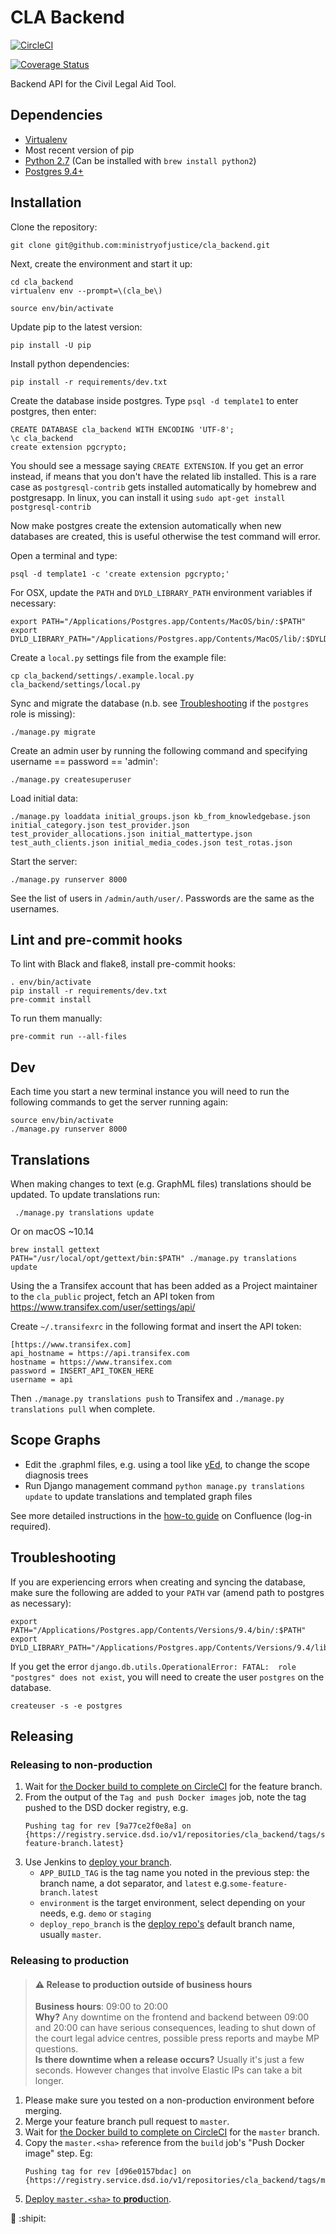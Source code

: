 # CLA Backend


[![CircleCI](https://circleci.com/gh/ministryofjustice/cla_backend/tree/master.svg?style=svg)](https://circleci.com/gh/ministryofjustice/cla_backend/tree/master)

[![Coverage Status](https://coveralls.io/repos/github/ministryofjustice/cla_backend/badge.svg?branch=master)](https://coveralls.io/github/ministryofjustice/cla_backend?branch=master)
    
Backend API for the Civil Legal Aid Tool.

## Dependencies

-  [Virtualenv](http://www.virtualenv.org/en/latest/)
-  Most recent version of pip
-  [Python 2.7](http://www.python.org/) (Can be installed with `brew install python2`)
-  [Postgres 9.4+](http://www.postgresql.org/)

## Installation

Clone the repository:

    git clone git@github.com:ministryofjustice/cla_backend.git

Next, create the environment and start it up:

    cd cla_backend
    virtualenv env --prompt=\(cla_be\)

    source env/bin/activate

Update pip to the latest version:

    pip install -U pip

Install python dependencies:

    pip install -r requirements/dev.txt

Create the database inside postgres. Type `psql -d template1` to enter postgres, then enter:

    CREATE DATABASE cla_backend WITH ENCODING 'UTF-8';
    \c cla_backend
    create extension pgcrypto;

You should see a message saying `CREATE EXTENSION`. If you get an error instead, if means that you don't have the related lib installed. This is a rare case as `postgresql-contrib` gets installed automatically by homebrew and postgresapp. In linux, you can install it using `sudo apt-get install postgresql-contrib`

Now make postgres create the extension automatically when new databases are created,
this is useful otherwise the test command will error.

Open a terminal and type:

    psql -d template1 -c 'create extension pgcrypto;'

For OSX, update the `PATH` and `DYLD_LIBRARY_PATH` environment variables if necessary:

    export PATH="/Applications/Postgres.app/Contents/MacOS/bin/:$PATH"
    export DYLD_LIBRARY_PATH="/Applications/Postgres.app/Contents/MacOS/lib/:$DYLD_LIBRARY_PATH"

Create a `local.py` settings file from the example file:

    cp cla_backend/settings/.example.local.py cla_backend/settings/local.py

Sync and migrate the database (n.b. see [Troubleshooting](#troubleshooting) if the `postgres` role is missing):

    ./manage.py migrate

Create an admin user by running the following command and specifying username == password == 'admin':

    ./manage.py createsuperuser

Load initial data:

    ./manage.py loaddata initial_groups.json kb_from_knowledgebase.json initial_category.json test_provider.json test_provider_allocations.json initial_mattertype.json test_auth_clients.json initial_media_codes.json test_rotas.json

Start the server:

    ./manage.py runserver 8000

See the list of users in `/admin/auth/user/`. Passwords are the same as the usernames.


## Lint and pre-commit hooks

To lint with Black and flake8, install pre-commit hooks:
```
. env/bin/activate
pip install -r requirements/dev.txt
pre-commit install
```

To run them manually:
```
pre-commit run --all-files
```


## Dev

Each time you start a new terminal instance you will need to run the following commands to get the server running again:

    source env/bin/activate
    ./manage.py runserver 8000

## Translations

When making changes to text (e.g. GraphML files) translations should be updated. To update translations run:

     ./manage.py translations update

Or on macOS ~10.14

    brew install gettext
    PATH="/usr/local/opt/gettext/bin:$PATH" ./manage.py translations update

Using the a Transifex account that has been added as a Project maintainer to the `cla_public` project,
fetch an API token from https://www.transifex.com/user/settings/api/

Create `~/.transifexrc` in the following format and insert the API token:

    [https://www.transifex.com]
    api_hostname = https://api.transifex.com
    hostname = https://www.transifex.com
    password = INSERT_API_TOKEN_HERE
    username = api

Then `./manage.py translations push` to Transifex and `./manage.py translations pull` when complete.


## Scope Graphs

* Edit the .graphml files, e.g. using a tool like [yEd](http://www.yworks.com/en/products/yfiles/yed/), to change the scope diagnosis trees
* Run Django management command `python manage.py translations update` to update translations and templated graph files

See more detailed instructions in the [how-to guide](https://dsdmoj.atlassian.net/wiki/spaces/laagetaccess/pages/1005060261/Produce+diagram+of+CLA+merits+decision+tree) on Confluence (log-in required).


## Troubleshooting

If you are experiencing errors when creating and syncing the database, make sure the following are added to your `PATH` var (amend path to postgres as necessary):

    export PATH="/Applications/Postgres.app/Contents/Versions/9.4/bin/:$PATH"
    export DYLD_LIBRARY_PATH="/Applications/Postgres.app/Contents/Versions/9.4/lib/:$DYLD_LIBRARY_PATH"

If you get the error `django.db.utils.OperationalError: FATAL:  role "postgres" does not exist`, you will need to create the user `postgres` on the database.

    createuser -s -e postgres

## Releasing

### Releasing to non-production

1. Wait for [the Docker build to complete on CircleCI](https://circleci.com/gh/ministryofjustice/cla_backend) for the feature branch.
1. From the output of the `Tag and push Docker images` job, note the tag pushed to the DSD docker registry, e.g.
    ```
    Pushing tag for rev [9a77ce2f0e8a] on {https://registry.service.dsd.io/v1/repositories/cla_backend/tags/some-feature-branch.latest}
    ```
1. Use Jenkins to [deploy your branch](https://ci.service.dsd.io/job/DEPLOY-cla_backend/build?delay=0sec).
    * `APP_BUILD_TAG` is the tag name you noted in the previous step: the branch name, a dot separator, and `latest` e.g.`some-feature-branch.latest`
    * `environment` is the target environment, select depending on your needs, e.g. `demo` or `staging`
    * `deploy_repo_branch` is the [deploy repo's](https://github.com/ministryofjustice/cla_backend-deploy) default branch name, usually `master`.

### Releasing to production

>#### :warning: Release to production outside of business hours
> __Business hours__: 09:00 to 20:00  
>__Why?__ Any downtime on the frontend and backend between 09:00 and 20:00 can have serious consequences, leading to shut down of the court legal advice centres, possible press reports and maybe MP questions.  
>__Is there downtime when a release occurs?__ Usually it's just a few seconds. However changes that involve Elastic IPs can take a bit longer.

1. Please make sure you tested on a non-production environment before merging.
1. Merge your feature branch pull request to `master`.
1. Wait for [the Docker build to complete on CircleCI](https://circleci.com/gh/ministryofjustice/cla_backend/tree/master) for the `master` branch.
1. Copy the `master.<sha>` reference from the `build` job's "Push Docker image" step. Eg:
    ```
    Pushing tag for rev [d96e0157bdac] on {https://registry.service.dsd.io/v1/repositories/cla_backend/tags/master.b24490d}
    ```
1. [Deploy `master.<sha>` to **prod**uction](https://ci.service.dsd.io/job/DEPLOY-cla_backend/build?delay=0sec).

:tada: :shipit:

